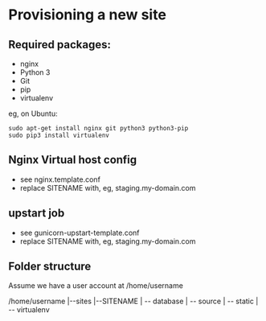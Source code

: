 Provisioning a new site
=======================

## Required packages:

* nginx
* Python 3
* Git
* pip
* virtualenv

eg, on Ubuntu:
	
	sudo apt-get install nginx git python3 python3-pip
	sudo pip3 install virtualenv

## Nginx Virtual host config

* see nginx.template.conf
* replace SITENAME with, eg, staging.my-domain.com

## upstart job

* see gunicorn-upstart-template.conf
* replace SITENAME with, eg, staging.my-domain.com

## Folder structure
Assume we have a user account at /home/username

/home/username
|--sites
     |--SITENAME
	   | -- database
	   | -- source
	   | -- static
	   | -- virtualenv
